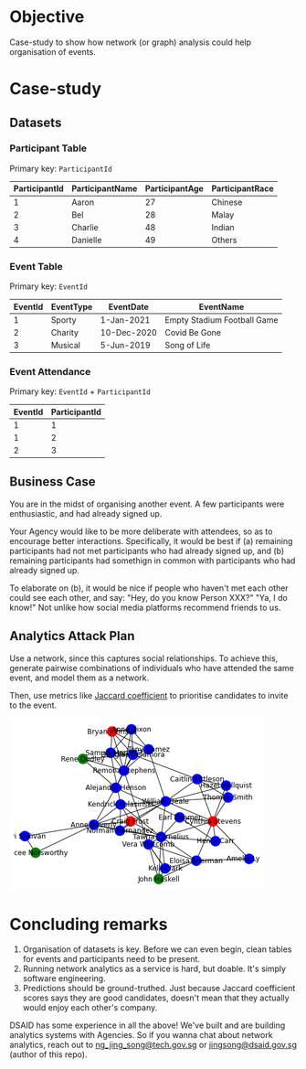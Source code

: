 # Objective

Case-study to show how network (or graph) analysis could help organisation of events.

# Case-study

## Datasets

### Participant Table

Primary key: `ParticipantId`

|ParticipantId|ParticipantName|ParticipantAge|ParticipantRace|
|---|---|---|---|
|1|Aaron|27|Chinese|
|2|Bel|28|Malay|
|3|Charlie|48|Indian|
|4|Danielle|49|Others|

### Event Table

Primary key: `EventId`

|EventId|EventType|EventDate|EventName|
|---|---|---|---|
|1|Sporty|1-Jan-2021|Empty Stadium Football Game|
|2|Charity|10-Dec-2020|Covid Be Gone|
|3|Musical|5-Jun-2019|Song of Life|

### Event Attendance

Primary key: `EventId` + `ParticipantId`

|EventId|ParticipantId|
|---|---|
|1|1|
|1|2|
|2|3|

## Business Case

You are in the midst of organising another event. A few participants were enthusiastic, and had already signed up.

Your Agency would like to be more deliberate with attendees, so as to encourage better interactions. Specifically, it would be best if (a) remaining participants had not met participants who had already signed up, and (b) remaining participants had somethign in common with participants who had already signed up.

To elaborate on (b), it would be nice if people who haven't met each other could see each other, and say: "Hey, do you know Person XXX?" "Ya, I do know!" Not unlike how social media platforms recommend friends to us.

## Analytics Attack Plan

Use a network, since this captures social relationships. To achieve this, generate pairwise combinations of individuals who have attended the same event, and model them as a network.

Then, use metrics like [Jaccard coefficient](https://en.wikipedia.org/wiki/Jaccard_index) to prioritise candidates to invite to the event.

![Example](./example.png)

# Concluding remarks

1. Organisation of datasets is key. Before we can even begin, clean tables for events and participants need to be present.
2. Running network analytics as a service is hard, but doable. It's simply software engineering.
3. Predictions should be ground-truthed. Just because Jaccard coefficient scores says they are good candidates, doesn't mean that they actually would enjoy each other's company.

DSAID has some experience in all the above! We've built and are building analytics systems with Agencies. So if you wanna chat about network analytics, reach out to <ng_jing_song@tech.gov.sg> or <jingsong@dsaid.gov.sg> (author of this repo).